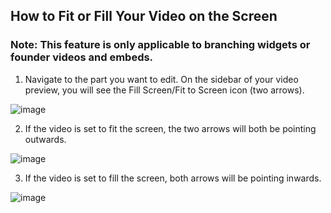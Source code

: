 ## How to Fit or Fill Your Video on the Screen

### Note: This feature is only applicable to branching widgets or founder videos and embeds.

1. Navigate to the part you want to edit. On the sidebar of your video preview, you will see the Fill Screen/Fit to Screen icon (two arrows).

![image](https://github.com/user-attachments/assets/45895a87-349e-4e8d-ab82-f4a8e3d33590)

2. If the video is set to fit the screen, the two arrows will both be pointing outwards.

![image](https://github.com/user-attachments/assets/e562d55d-3120-472b-970a-0c91e3f91042)

3. If the video is set to fill the screen, both arrows will be pointing inwards.

![image](https://github.com/user-attachments/assets/852025e0-de88-4d45-8cb8-e62c183fae2f)